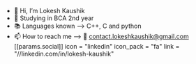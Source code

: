 - 👋 Hi, I’m Lokesh Kaushik
- 🌱 Studying in BCA 2nd year
- 📚 Languages known --> C++, C and python
- 📫 How to reach me --> 📧 contact.lokeshkaushik@gmail.com  
[[params.social]]
icon = "linkedin"
icon_pack = "fa"
link = "//linkedin.com/in/lokesh-kaushik"

<!---
l-kaushik/l-kaushik is a ✨ special ✨ repository because its `README.md` (this file) appears on your GitHub profile.
You can click the Preview link to take a look at your changes.
--->
